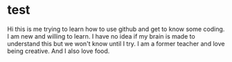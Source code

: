 # test
Hi this is me trying to learn how to use github and get to know some coding. I am new and willing to learn. I have no idea if my brain is made to understand this but we won't know until I try. I am a former teacher and love being creative. And I also love food.
